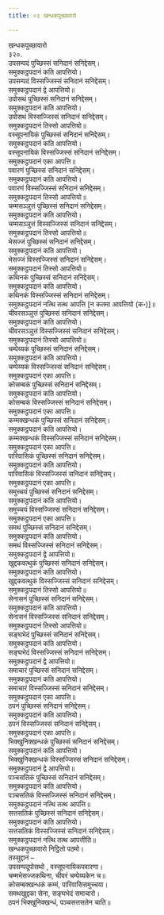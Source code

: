 ```yaml
---
title: ०३ खन्धकपुच्छावारो

---
```

खन्धकपुच्छावारो  
३२०.  
उपसम्पदं पुच्छिस्सं सनिदानं सनिद्देसम्।  
समुक्कट्ठपदानं कति आपत्तियो।  
उपसम्पदं विस्सज्जिस्सं सनिदानं सनिद्देसम्।  
समुक्कट्ठपदानं द्वे आपत्तियो॥  
उपोसथं पुच्छिस्सं सनिदानं सनिद्देसम्।  
समुक्कट्ठपदानं कति आपत्तियो।  
उपोसथं विस्सज्जिस्सं सनिदानं सनिद्देसम्।  
समुक्कट्ठपदानं तिस्सो आपत्तियो॥  
वस्सूपनायिकं पुच्छिस्सं सनिदानं सनिद्देसम्।  
समुक्कट्ठपदानं कति आपत्तियो।  
वस्सूपनायिकं विस्सज्जिस्सं सनिदानं सनिद्देसम्।  
समुक्कट्ठपदानं एका आपत्ति॥  
पवारणं पुच्छिस्सं सनिदानं सनिद्देसम्।  
समुक्कट्ठपदानं कति आपत्तियो।  
पवारणं विस्सज्जिस्सं सनिदानं सनिद्देसम्।  
समुक्कट्ठपदानं तिस्सो आपत्तियो॥  
चम्मसञ्ञुत्तं पुच्छिस्सं सनिदानं सनिद्देसम्।  
समुक्कट्ठपदानं कति आपत्तियो।  
चम्मसञ्ञुत्तं विस्सज्जिस्सं सनिदानं सनिद्देसम्।  
समुक्कट्ठपदानं तिस्सो आपत्तियो॥  
भेसज्जं पुच्छिस्सं सनिदानं सनिद्देसम्।  
समुक्कट्ठपदानं कति आपत्तियो।  
भेसज्जं विस्सज्जिस्सं सनिदानं सनिद्देसम्।  
समुक्कट्ठपदानं तिस्सो आपत्तियो॥  
कथिनकं पुच्छिस्सं सनिदानं सनिद्देसम्।  
समुक्कट्ठपदानं कति आपत्तियो।  
कथिनकं विस्सज्जिस्सं सनिदानं सनिद्देसम्।  
समुक्कट्ठपदानं नत्थि तत्थ आपत्ति [न कतमा आपत्तियो (क॰)]॥  
चीवरसञ्ञुत्तं पुच्छिस्सं सनिदानं सनिद्देसम्।  
समुक्कट्ठपदानं कति आपत्तियो।  
चीवरसञ्ञुत्तं विस्सज्जिस्सं सनिदानं सनिद्देसम्।  
समुक्कट्ठपदानं तिस्सो आपत्तियो॥  
चम्पेय्यकं पुच्छिस्सं सनिदानं सनिद्देसम्।  
समुक्कट्ठपदानं कति आपत्तियो।  
चम्पेय्यकं विस्सज्जिस्सं सनिदानं सनिद्देसम्।  
समुक्कट्ठपदानं एका आपत्ति॥  
कोसम्बकं पुच्छिस्सं सनिदानं सनिद्देसम्।  
समुक्कट्ठपदानं कति आपत्तियो।  
कोसम्बकं विस्सज्जिस्सं सनिदानं सनिद्देसम्।  
समुक्कट्ठपदानं एका आपत्ति॥  
कम्मक्खन्धकं पुच्छिस्सं सनिदानं सनिद्देसम्।  
समुक्कट्ठपदानं कति आपत्तियो।  
कम्मक्खन्धकं विस्सज्जिस्सं सनिदानं सनिद्देसम्।  
समुक्कट्ठपदानं एका आपत्ति॥  
पारिवासिकं पुच्छिस्सं सनिदानं सनिद्देसम्।  
समुक्कट्ठपदानं कति आपत्तियो।  
पारिवासिकं विस्सज्जिस्सं सनिदानं सनिद्देसम्।  
समुक्कट्ठपदानं एका आपत्ति॥  
समुच्चयं पुच्छिस्सं सनिदानं सनिद्देसम्।  
समुक्कट्ठपदानं कति आपत्तियो।  
समुच्चयं विस्सज्जिस्सं सनिदानं सनिद्देसम्।  
समुक्कट्ठपदानं एका आपत्ति॥  
समथं पुच्छिस्सं सनिदानं सनिद्देसम्।  
समुक्कट्ठपदानं कति आपत्तियो।  
समथं विस्सज्जिस्सं सनिदानं सनिद्देसम्।  
समुक्कट्ठपदानं द्वे आपत्तियो॥  
खुद्दकवत्थुकं पुच्छिस्सं सनिदानं सनिद्देसम्।  
समुक्कट्ठपदानं कति आपत्तियो।  
खुद्दकवत्थुकं विस्सज्जिस्सं सनिदानं सनिद्देसम्।  
समुक्कट्ठपदानं तिस्सो आपत्तियो॥  
सेनासनं पुच्छिस्सं सनिदानं सनिद्देसम्।  
समुक्कट्ठपदानं कति आपत्तियो।  
सेनासनं विस्सज्जिस्सं सनिदानं सनिद्देसम्।  
समुक्कट्ठपदानं तिस्सो आपत्तियो॥  
सङ्घभेदं पुच्छिस्सं सनिदानं सनिद्देसम्।  
समुक्कट्ठपदानं कति आपत्तियो।  
सङ्घभेदं विस्सज्जिस्सं सनिदानं सनिद्देसम्।  
समुक्कट्ठपदानं द्वे आपत्तियो॥  
समाचारं पुच्छिस्सं सनिदानं सनिद्देसम्।  
समुक्कट्ठपदानं कति आपत्तियो।  
समाचारं विस्सज्जिस्सं सनिदानं सनिद्देसम्।  
समुक्कट्ठपदानं एका आपत्ति॥  
ठपनं पुच्छिस्सं सनिदानं सनिद्देसम्।  
समुक्कट्ठपदानं कति आपत्तियो।  
ठपनं विस्सज्जिस्सं सनिदानं सनिद्देसम्।  
समुक्कट्ठपदानं एका आपत्ति॥  
भिक्खुनिक्खन्धकं पुच्छिस्सं सनिदानं सनिद्देसम्।  
समुक्कट्ठपदानं कति आपत्तियो।  
भिक्खुनिक्खन्धकं विस्सज्जिस्सं सनिदानं सनिद्देसम्।  
समुक्कट्ठपदानं द्वे आपत्तियो॥  
पञ्चसतिकं पुच्छिस्सं सनिदानं सनिद्देसम्।  
समुक्कट्ठपदानं कति आपत्तियो।  
पञ्चसतिकं विस्सज्जिस्सं सनिदानं सनिद्देसम्।  
समुक्कट्ठपदानं नत्थि तत्थ आपत्ति॥  
सत्तसतिकं पुच्छिस्सं सनिदानं सनिद्देसम्।  
समुक्कट्ठपदानं कति आपत्तियो।  
सत्तसतिकं विस्सज्जिस्सं सनिदानं सनिद्देसम्।  
समुक्कट्ठपदानं नत्थि तत्थ आपत्तीति॥  
खन्धकपुच्छावारो निट्ठितो पठमो।  
तस्सुद्दानं –  
उपसम्पदूपोसथो , वस्सूपनायिकपवारणा।  
चम्मभेसज्जकथिना, चीवरं चम्पेय्यकेन च॥  
कोसम्बक्खन्धकं कम्मं, पारिवासिसमुच्चया।  
समथखुद्दका सेना, सङ्घभेदं समाचारो।  
ठपनं भिक्खुनिक्खन्धं, पञ्चसत्तसतेन चाति॥  